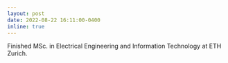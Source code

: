 ```yaml
---
layout: post
date: 2022-08-22 16:11:00-0400
inline: true
---
```


Finished MSc. in Electrical Engineering and Information Technology at ETH Zurich.